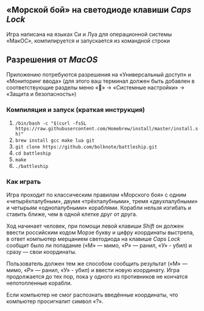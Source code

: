 ## «Морской бой» на светодиоде клавиши _Caps Lock_

Игра написана на языках Си и Луа для операционной системы «МакОС», компилируется и запускается из командной строки

## Разрешения от _MacOS_
Приложению потребуются разрешения на «Универсальный доступ» и «Мониторинг ввода»
(для этого ваш терминал должен быть добавлен в соответствующие разделы меню
«» → «Системные настройки» → «Защита и безопасность»)

### Компиляция и запуск (краткая инструкция)
1) `/bin/bash -c "$(curl -fsSL https://raw.githubusercontent.com/Homebrew/install/master/install.sh)"`
1) `brew install gcc make lua git`
1) `git clone https://github.com/bolknote/battleship.git`
1) `cd battleship`
1) `make`
1) `./battleship`

### Как играть

Игра проходит по классическим правилам «Морского боя» с одним «четырёхпалубным», двумя «трёхпалубными», тремя «двухпалубными» и четырьям «однопалубными» кораблями. Корабли нельзя изгибать и ставить ближе, чем в одной клетке друг от друга.

Ход начинает человек, при помощи левой клавиши _Shift_ он должен ввести российским
кодом Морзе букву и цифру координаты выстрела, в ответ компьютер мерцанием светодиода на клавише _Caps Lock_ сообщит
было ли попадание («М» — мимо, «Р» — ранил, «У» - убил) и сразу — свои координаты.

Пользователь должен тем же способом сообщить результат («М» — мимо, «Р» — ранил, «У» - убил) и ввести новую координату. Игра продолжается до тех пор, пока у одного из противников не кончатся непотопленные корабли.

Если компьютер не смог распознать введённые координаты, что компьютер просигналит символ «?».
